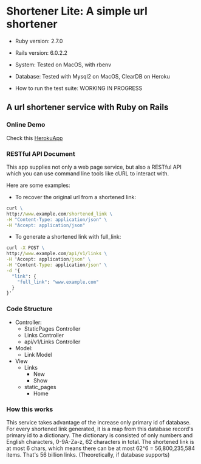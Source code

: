 # Shortener Lite: A simple url shortener


* Ruby version: 2.7.0

* Rails version: 6.0.2.2

* System: Tested on MacOS, with rbenv

* Database: Tested with Mysql2 on MacOS, ClearDB on Heroku 

* How to run the test suite: WORKING IN PROGRESS

## A url shortener service with Ruby on Rails

### Online Demo 
Check this [HerokuApp](https://finn-url-shortener.herokuapp.com/)

### RESTful API Document
This app supplies not only a web page service, but also a RESTful API which you can use command line tools like cURL to interact with.

Here are some examples:

* To recover the original url from a shortened link:
```cmd
curl \
http://www.example.com/shortened_link \
-H "Content-Type: application/json" \
-H "Accept: application/json" 
```
* To generate a shortened link with full_link:
```cmd
curl -X POST \
http://www.example.com/api/v1/links \
-H 'Accept: application/json' \
-H 'Content-Type: application/json' \
-d '{
  "link": {
    "full_link": "www.example.com"
  }
}'
```

### Code Structure
* Controller:
  * StaticPages Controller 
  * Links Controller
  * api/v1/Links Controller
* Model:
  * Link Model
* View
  * Links
    * New
    * Show
  * static_pages
    * Home

### How this works
This service takes advantage of the increase only primary id of database. For every shortened link generated, it is a map from this database record's primary id to a dictionary.
The dictionary is consisted of only numbers and English characters, 0-9A-Za-z, 62 characters in total.
The shortened link is at most 6 chars, which means there can be at most 62^6 = 56,800,235,584 items. That's 56 billion links. (Theoretically, if database supports)
